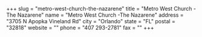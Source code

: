 +++
slug = "metro-west-church-the-nazarene"
title = "Metro West Church -The Nazarene"
name = "Metro West Church -The Nazarene"
address = "3705 N Apopka Vineland Rd"
city = "Orlando"
state = "FL"
postal = "32818"
website = ""
phone = "407 293-2781"
fax = ""
+++
